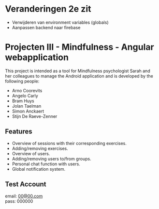 # Veranderingen 2e zit
* Verwijderen van environment variables (globals)
* Aanpassen backend naar firebase


# Projecten III - Mindfulness - Angular webapplication

This project is intended as a tool for Mindfulness psychologist Sarah and her colleagues to manage the Android application and is developed by the following people:
* Arno Coorevits
* Angelo Carly
* Bram Huys
* Jolan Taelman
* Simon Anckaert
* Stijn De Raeve-Zenner

## Features

* Overview of sessions with their corresponding exercises.
* Adding/removing exercises.
* Overview of users.
* Adding/removing users to/from groups.
* Personal chat function with users.
* Global notification system.


## Test Account
email: 00@00.com  
pass: 000000
